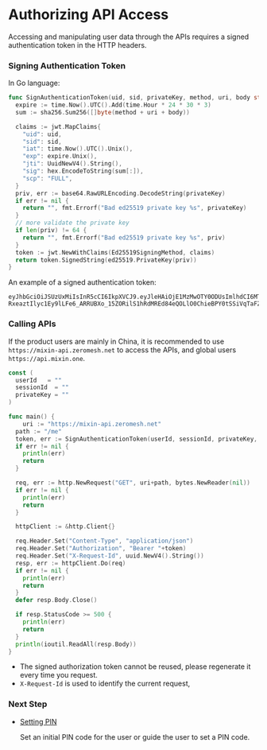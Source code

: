# Authorizing API Access

Accessing and manipulating user data through the APIs requires a signed authentication token in the HTTP headers.

### Signing Authentication Token

In Go language:

```go
func SignAuthenticationToken(uid, sid, privateKey, method, uri, body string) (string, error) {
  expire := time.Now().UTC().Add(time.Hour * 24 * 30 * 3)
  sum := sha256.Sum256([]byte(method + uri + body))

  claims := jwt.MapClaims{
    "uid": uid,
    "sid": sid,
    "iat": time.Now().UTC().Unix(),
    "exp": expire.Unix(),
    "jti": UuidNewV4().String(),
    "sig": hex.EncodeToString(sum[:]),
    "scp": "FULL",
  }
  priv, err := base64.RawURLEncoding.DecodeString(privateKey)
  if err != nil {
    return "", fmt.Errorf("Bad ed25519 private key %s", privateKey)
  }
  // more validate the private key
  if len(priv) != 64 {
    return "", fmt.Errorf("Bad ed25519 private key %s", priv)
  }
  token := jwt.NewWithClaims(Ed25519SigningMethod, claims)
  return token.SignedString(ed25519.PrivateKey(priv))
}
```

An example of a signed  authentication token:

```
eyJhbGciOiJSUzUxMiIsInR5cCI6IkpXVCJ9.eyJleHAiOjE1MzMwOTY0ODUsImlhdCI6MTUyNTMyMDQ4NSwianRpIjoiMjU5NGFkNTctOWRhZC00MjRmLTg1OTUtYjE0NzI3ZTI0ZTYxIiwic2lkIjoiYzA5Y2YzMTMtN2RlZC00MjVkLWFkM2YtYTFjZTRjZmQ1ZTVlIiwic2lnIjoiODVkZDIzOGE5ODM0NzE3ZGMxM2QzODQ0ZjYzYTFmZWUxM2Q4MmQyZTZjMmVlNDRlYWM3Yzc5MGY1ZGIyNWY4OCIsInVpZCI6Ijg5ZTBiZGVlLWMzNTUtNDdmMi05NDVhLWJlNDhiZTg3NTYwNiJ9.PYg6Cx5grs0flJe862R3VLEWKyTZPcXOGYF9RouztgR_mi3kleIzJt4vCwUZI9F7QrHBFMtTc3_wG_ymnnjsmnm0pBdoON4I-RxeaztIlyc1Ey9lLFe6_ARRUBXo_15ZORilS1hRdMREd84eQOLlO0ChieBPY0tSSiVqTaFZt3Q
```

### Calling APIs

If the product users are mainly in China, it is recommended to use `https://mixin-api.zeromesh.net` to access the APIs, and global users `https://api.mixin.one`.

```go
const (
  userId   = ""
  sessionId  = ""
  privateKey = ""
)

func main() {
    uri := "https://mixin-api.zeromesh.net"
  path := "/me"
  token, err := SignAuthenticationToken(userId, sessionId, privateKey, "POST", path, "")
  if err != nil {
    println(err)
    return
  }

  req, err := http.NewRequest("GET", uri+path, bytes.NewReader(nil))
  if err != nil {
    println(err)
    return
  }

  httpClient := &http.Client{}

  req.Header.Set("Content-Type", "application/json")
  req.Header.Set("Authorization", "Bearer "+token)
  req.Header.Set("X-Request-Id", uuid.NewV4().String())
  resp, err := httpClient.Do(req)
  if err != nil {
    println(err)
    return
  }
  defer resp.Body.Close()

  if resp.StatusCode >= 500 {
    println(err)
    return
  }
  println(ioutil.ReadAll(resp.Body))
}

```

- The signed authorization token cannot be reused, please regenerate it every time you request.
- `X-Request-Id` is used to identify the current request,

### Next Step

- [Setting PIN](./pin)

  Set an initial PIN code for the user or guide the user to set a PIN code.